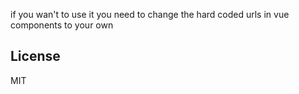 if you wan't to use it you need to change the hard coded urls in vue components to your own

## License

MIT
